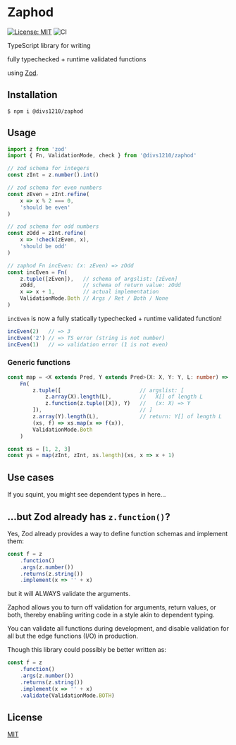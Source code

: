 # Zaphod

[![License: MIT](https://img.shields.io/badge/License-MIT-green.svg)](https://opensource.org/licenses/MIT)
 ![CI](https://github.com/divs1210/zaphod/actions/workflows/node.js.yml/badge.svg)

TypeScript library for writing 

fully typechecked + runtime validated functions 

using [Zod](https://github.com/colinhacks/zod).

## Installation

```
$ npm i @divs1210/zaphod
```

## Usage

```typescript
import z from 'zod'
import { Fn, ValidationMode, check } from '@divs1210/zaphod'

// zod schema for integers
const zInt = z.number().int()

// zod schema for even numbers
const zEven = zInt.refine(
    x => x % 2 === 0,
    'should be even'
)

// zod schema for odd numbers
const zOdd = zInt.refine(
    x => !check(zEven, x),
    'should be odd'
)

// zaphod Fn incEven: (x: zEven) => zOdd 
const incEven = Fn(
    z.tuple([zEven]),   // schema of argslist: [zEven]
    zOdd,               // schema of return value: zOdd
    x => x + 1,         // actual implementation
    ValidationMode.Both // Args / Ret / Both / None
)
```

`incEven` is now a fully statically typechecked + runtime validated function!

```typescript
incEven(2)   // => 3
incEven('2') // => TS error (string is not number)
incEven(1)   // => validation error (1 is not even)
```

### Generic functions

```typescript
const map = <X extends Pred, Y extends Pred>(X: X, Y: Y, L: number) =>
    Fn(
        z.tuple([                         // argslist: [
            z.array(X).length(L),         //   X[] of length L
            z.function(z.tuple([X]), Y)   //   (x: X) => Y
        ]),                               // ]
        z.array(Y).length(L),             // return: Y[] of length L
        (xs, f) => xs.map(x => f(x)),
        ValidationMode.Both
    )

const xs = [1, 2, 3]
const ys = map(zInt, zInt, xs.length)(xs, x => x + 1)
```

## Use cases

If you squint, you might see dependent types in here...

## ...but Zod already has `z.function()`?

Yes, Zod already provides a way to define function schemas and implement them:

```typescript
const f = z
    .function()
    .args(z.number())
    .returns(z.string())
    .implement(x => '' + x)
```

but it will ALWAYS validate the arguments.

Zaphod allows you to turn off validation for arguments, return values, or both,
thereby enabling writing code in a style akin to dependent typing.

You can validate all functions during development,
and disable validation for all but the edge functions (I/O) in production.

Though this library could possibly be better written as:

```typescript
const f = z
    .function()
    .args(z.number())
    .returns(z.string())
    .implement(x => '' + x)
    .validate(ValidationMode.BOTH)
```

## License

[MIT](/LICENSE)
